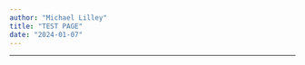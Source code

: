 ```yaml
---
author: "Michael Lilley"
title: "TEST PAGE"
date: "2024-01-07"
---
```


---

<svg id="homotopy"></svg>

<script type="module">
import * as d3 from "https://cdn.jsdelivr.net/npm/d3@7/+esm";

class Spline
{
    constructor(control_points = [], boundary = false)
    {
        this.control_points = control_points;
        this.boundary = boundary;
        this.pathObj = this.generate_curve();
        this.length = this.generate_svg().getTotalLength();
        this.sampled_points = this.sample_points_from_path();
    }

    generate_curve(alpha=0.5)
    {
        const temp = d3.path();
        var lineGenerator = d3.line().x(d => d.x).y(d => d.y).curve(d3.curveCatmullRom.alpha(alpha));
        lineGenerator.context(temp)(this.control_points);
        return temp;
    }

    generate_svg()
    {
        const svgPath = document.createElementNS('http://www.w3.org/2000/svg', 'path');
        svgPath.setAttribute('d', this.pathObj.toString());
        return svgPath;
    }
    sample_points_from_path(samples=100)
    {
        var svgPath = this.generate_svg()
        return [...Array(samples)].map((_, i) => {
        const point = svgPath.getPointAtLength((this.length * i) / samples);
        return { x: point.x, y: point.y };});
    }
}

class SplineGroup
{
    constructor(splines = [])
    {
        this.splines = splines.reduce((acc, spline) => {
            const key = spline.boundary ? 'boundary' : 'interior';
            acc[key] = acc[key] || [];
            acc[key].push(spline);
            return acc;}, {});

        this.endpoints = this.get_endpoints(splines);
        console.log(this.endpoints);
        this.boundary_points = this.merge_points(this.splines['boundary']);
        this.convex_hull = d3.polygonHull(this.boundary_points.map(p => [p.x, p.y]));
        this.quadtree = d3.quadtree().x(d => d.x).y(d => d.y).addAll(this.boundary_points);
    }

    merge_points(splines)
    {
        const uniquePointStrings = new Set(
        splines.flatMap(spline => spline.sampled_points)
               .map(point => JSON.stringify(point)));

        return Array.from(uniquePointStrings).map(str => JSON.parse(str));
    }

    get_endpoints(splines)
    {
        const uniqueEndpoints = new Set(
        splines.flatMap(spline => {
            return [0, -1].map(index => spline.control_points.at(index))})
        .map(point => JSON.stringify(point)));

        return Array.from(uniqueEndpoints).map(str => JSON.parse(str));
    }
}

class Graphic
{
    constructor(svg_id, svg_params = {})
    {
        this.svg = d3.select(svg_id);
        this.modify_attributes(svg_params);
        this.observer = this.dark_mode_observer();
        this.dark_mode = false;
    }

    modify_attributes(params)
    {
        Object.entries(params).forEach(([key, value]) => {this.svg.attr(key, value);});
    }

    dark_mode_observer() 
    {
        const observer = new MutationObserver(() => 
        {
            this.svg.classed("dark-mode", document.body.class == 'dark');
        });

        observer.observe(document.body, {attributes: true, attributeFilter: ['class']});
        return observer;
    }
}

class HomotopyGraphic extends Graphic
{
    constructor(svg_id, svg_params, spline_group) 
    {
        super(svg_id, svg_params);
        this.spline_group = spline_group;
        this.drag_object = this.create_drag_object();
        this.graphic = {'splines': this.append_splines(), 'circles': this.append_circles()};
        console.log(this.spline_group);
    }

    append_circles()
    {
        var splines = ['boundary', 'interior'].flatMap(key => this.spline_group.splines[key]);

        for (const spline of splines) 
        {
            for(const point of spline.control_points)
            {
                if(point.fixed == false)
                {
                    const svgSpline = this.svg.append('circle')
                    .data([point])
                    .attr('r', 5)
                    .attr('cx', point.x)
                    .attr('cy', point.y)
                    .attr('fill', 'red')
                    .attr('class', 'draggable') // Assign a class for hover styling
                    .call(this.drag_object); // Apply the drag behavior to only the dynamic points
                }
            }
        }

        // for(const point of spline.)

    }

    append_splines(alpha=0.5)
    {
        var splines = ['boundary', 'interior'].flatMap(key => this.spline_group.splines[key]);
        var svg_splines = [];

        console.log(splines);

        for (const spline of splines) 
        {
            svg_splines.push(this.svg.append('path')
            .datum(spline.control_points)
            .attr('fill', 'none')
            .attr('stroke', 'blue')
            .attr('stroke-dasharray', ('5, 5')) // Dashed line for the dynamic spline
            .attr('stroke-width', 5)
            .attr('d', d3.line().x(d => d.x).y(d => d.y).curve(d3.curveCatmullRom.alpha(alpha)))
            .attr('class', spline.boundary ? 'boundary-spline' : 'variable-spline'));
        }

        return svg_splines;
    }
    
    create_drag_object() 
    {
        const that = this; // Capture 'this' to access the class instance
        const drag = d3.drag().on('drag', function(event, d) 
        {
            if (!d.fixed) 
            {
                let point = { x: event.x, y: event.y };

                if(!d3.polygonContains(that.spline_group.convex_hull, [point.x, point.y])) 
                {
                    point = that.spline_group.quadtree.find(event.x, event.y, Infinity);
                } 

                d.x = point.x;
                d.y = point.y;

                d3.select(this).attr('cx', d.x).attr('cy', d.y); // 'this' refers to the DOM element
            }
        });

        return drag;
    }

}

const pointsData = [
    {points: [
        {x: 50, y: 150, fixed: true},
        {x: 150, y: 100, fixed: true},
        {x: 250, y: 125, fixed: true},
        {x: 350, y: 100, fixed: true}
        ], boundary: true },

    {points: [
        {x: 50, y: 150, fixed: true},
        {x: 150, y: 175, fixed: false},
        {x: 350, y: 100, fixed: true}
        ], boundary: false },

    {points: [
        {x: 50, y: 150, fixed: true},
        {x: 150, y: 225, fixed: true},
        {x: 250, y: 175, fixed: true},
        {x: 350, y: 100, fixed: true}
        ], boundary: true }];

var splineGroup = new SplineGroup(pointsData.map(
    data => new Spline(data.points, data.boundary)));

console.log(splineGroup);

var homotopy_graphic = new HomotopyGraphic('#homotopy', {'width': 600, 'height': 300}, splineGroup);

</script>